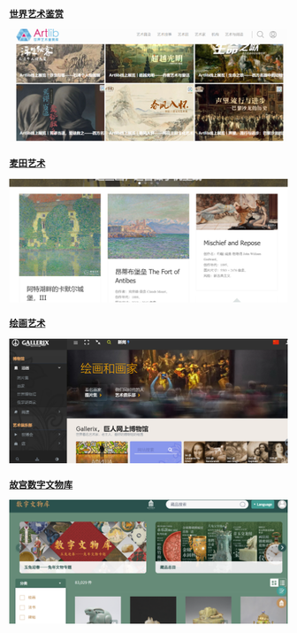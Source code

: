 ### [世界艺术鉴赏](https://www.artlib.cn/)

![image-20230402160135841](images/image-20230402160135841.png)

### [麦田艺术](https://www.nbfox.com/)

![image-20230402160250944](images/image-20230402160250944.png)

### [绘画艺术](https://gallerix.asia/)

![image-20230402160522565](images/image-20230402160522565.png)

### [故宫数字文物库](https://digicol.dpm.org.cn/)

![image-20230402160647102](images/image-20230402160647102.png)
